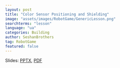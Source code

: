 ```yaml
---
layout: post
title: "Color Sensor Positioning and Shielding"
image: "assets/images/RobotGame/GenericLesson.png"
searchterms: "lesson"
language: "ua"
categories: Building
author: SeshanBrothers
tag: RobotGame
featured: false
---
```



Slides:
<a href="/translations/ua/RobotGame/Shielding_UA.pptx">PPTX</a>,
<a href="/translations/ua/RobotGame/Shielding_UA.pdf">PDF </a>
